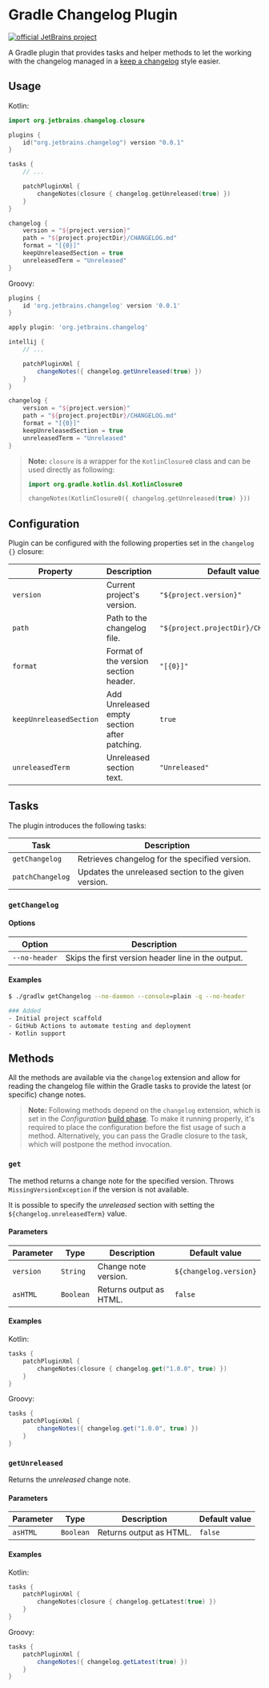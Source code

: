 # Gradle Changelog Plugin

[![official JetBrains project](https://jb.gg/badges/official.svg)](https://confluence.jetbrains.com/display/ALL/JetBrains+on+GitHub)

A Gradle plugin that provides tasks and helper methods to let the working with the changelog managed
in a [keep a changelog][keep-a-changelog] style easier.

## Usage

Kotlin:
```kotlin
import org.jetbrains.changelog.closure

plugins {
    id("org.jetbrains.changelog") version "0.0.1"
}

tasks {
    // ...

    patchPluginXml {
        changeNotes(closure { changelog.getUnreleased(true) })
    }
}

changelog {
    version = "${project.version}"
    path = "${project.projectDir}/CHANGELOG.md"
    format = "[{0}]"
    keepUnreleasedSection = true
    unreleasedTerm = "Unreleased"
}
```

Groovy:
```groovy
plugins {
    id 'org.jetbrains.changelog' version '0.0.1'
}

apply plugin: 'org.jetbrains.changelog'

intellij {
    // ...

    patchPluginXml {
        changeNotes({ changelog.getUnreleased(true) })
    }
}

changelog {
    version = "${project.version}"
    path = "${project.projectDir}/CHANGELOG.md"
    format = "[{0}]"
    keepUnreleasedSection = true
    unreleasedTerm = "Unreleased"
}
```

> **Note:** `closure` is a wrapper for the `KotlinClosure0` class and can be used directly as following:
> ```kotlin
> import org.gradle.kotlin.dsl.KotlinClosure0
> 
> changeNotes(KotlinClosure0({ changelog.getUnreleased(true) }))
> ```


## Configuration

Plugin can be configured with the following properties set in the `changelog {}` closure:

| Property                | Description                                  | Default value                          |
| ----------------------- | -------------------------------------------- | -------------------------------------- |
| `version`               | Current project's version.                   | `"${project.version}"`                 |
| `path`                  | Path to the changelog file.                  | `"${project.projectDir}/CHANGELOG.md"` |
| `format`                | Format of the version section header.        | `"[{0}]"`                              |
| `keepUnreleasedSection` | Add Unreleased empty section after patching. | `true`                                 |
| `unreleasedTerm`        | Unreleased section text.                     | `"Unreleased"`                         |


## Tasks

The plugin introduces the following tasks:

| Task             | Description                                          |
| ---------------- | ---------------------------------------------------- |
| `getChangelog`   | Retrieves changelog for the specified version.       |
| `patchChangelog` | Updates the unreleased section to the given version. |

### `getChangelog`

#### Options

| Option          | Description                                       |
| --------------- | ------------------------------------------------- |
| `--no-header`   | Skips the first version header line in the output. |

#### Examples

```bash
$ ./gradlw getChangelog --no-daemon --console=plain -q --no-header

### Added
- Initial project scaffold
- GitHub Actions to automate testing and deployment
- Kotlin support
```


## Methods

All the methods are available via the `changelog` extension and allow for reading the changelog file within
the Gradle tasks to provide the latest (or specific) change notes.

> **Note:** Following methods depend on the `changelog` extension, which is set in the *Configuration*
> [build phase][build-phases]. To make it running properly, it's required to place the configuration before the fist
> usage of such a method. Alternatively, you can pass the Gradle closure to the task, which will postpone the method
> invocation.

### `get`

The method returns a change note for the specified version. Throws `MissingVersionException` if the version is not available.

It is possible to specify the *unreleased* section with setting the `${changelog.unreleasedTerm}` value.

#### Parameters

| Parameter   | Type      | Description             | Default value          |
| ----------- | --------- | ----------------------- | ---------------------- |
| `version`   | `String`  | Change note version.    | `${changelog.version}` |
| `asHTML`    | `Boolean` | Returns output as HTML. | `false`                |

#### Examples

Kotlin:
```kotlin
tasks {
    patchPluginXml {
        changeNotes(closure { changelog.get("1.0.0", true) })
    }
}
```

Groovy:
```groovy
tasks {
    patchPluginXml {
        changeNotes({ changelog.get("1.0.0", true) })
    }
}
```

### `getUnreleased`

Returns the *unreleased* change note.

#### Parameters

| Parameter   | Type      | Description             | Default value  |
| ----------- | --------- | ----------------------- | -------------- |
| `asHTML`    | `Boolean` | Returns output as HTML. | `false`        |

#### Examples

Kotlin:
```kotlin
tasks {
    patchPluginXml {
        changeNotes(closure { changelog.getLatest(true) })
    }
}
```

Groovy:
```groovy
tasks {
    patchPluginXml {
        changeNotes({ changelog.getLatest(true) })
    }
}
```


[build-phases]: https://docs.gradle.org/current/userguide/build_lifecycle.html#sec:build_phases
[keep-a-changelog]: https://keepachangelog.com/en/1.0.0
